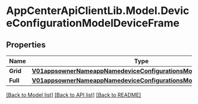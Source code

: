 # AppCenterApiClientLib.Model.DeviceConfigurationModelDeviceFrame
## Properties

Name | Type | Description | Notes
------------ | ------------- | ------------- | -------------
**Grid** | [**V01appsownerNameappNamedeviceConfigurationsModelDeviceFrameGrid**](V01appsownerNameappNamedeviceConfigurationsModelDeviceFrameGrid.md) |  | [optional] 
**Full** | [**V01appsownerNameappNamedeviceConfigurationsModelDeviceFrameGrid**](V01appsownerNameappNamedeviceConfigurationsModelDeviceFrameGrid.md) |  | [optional] 

[[Back to Model list]](../README.md#documentation-for-models) [[Back to API list]](../README.md#documentation-for-api-endpoints) [[Back to README]](../README.md)

